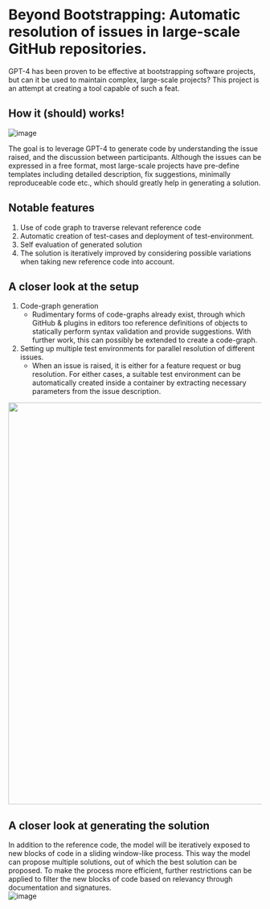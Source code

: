 # Beyond Bootstrapping: Automatic resolution of issues in large-scale GitHub repositories.
GPT-4 has been proven to be effective at bootstrapping software projects, but can it be used to maintain complex, large-scale projects? This project is an attempt at creating a tool capable of such a feat.

## How it (should) works!
![image](https://github.com/knotseaborg/auto-issue-resolver/assets/24828420/d191212d-e089-4353-aa50-4d6b35b2355b)

The goal is to leverage GPT-4 to generate code by understanding the issue raised, and the discussion between participants. Although the issues can be expressed in a free format, most large-scale projects have pre-define templates including detailed description, fix suggestions, minimally reproduceable code etc., which should greatly help in generating a solution. 

## Notable features
1. Use of code graph to traverse relevant reference code
2. Automatic creation of test-cases and deployment of test-environment.
3. Self evaluation of generated solution
4. The solution is iteratively improved by considering possible variations when taking new reference code into account.

## A closer look at the setup
1. Code-graph generation
    * Rudimentary forms of code-graphs already exist, through which GitHub & plugins in editors too reference definitions of objects to statically perform syntax validation and provide suggestions. With further work, this can possibly be extended to create a code-graph.
2. Setting up multiple test environments for parallel resolution of different issues.
    * When an issue is raised, it is either for a feature request or bug resolution. For either cases, a suitable test environment can be automatically created inside a container by extracting necessary parameters from the issue description.

<div align="center">
  <img src="https://github.com/knotseaborg/auto-issue-resolver/assets/24828420/b0c728d4-be10-420e-a597-d27d2603a675" width="800"/>
</div>

## A closer look at generating the solution
In addition to the reference code, the model will be iteratively exposed to new blocks of code in a sliding window-like process. This way the model can propose multiple solutions, out of which the best solution can be proposed. 
To make the process more efficient, further restrictions can be applied to filter the new blocks of code based on relevancy through documentation and signatures.
<br>
![image](https://github.com/knotseaborg/auto-issue-resolver/assets/24828420/3f283c2c-bb81-471e-b160-201011258305)
